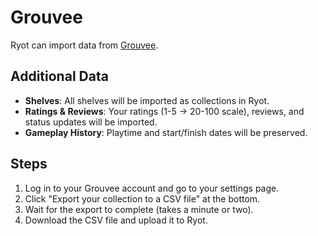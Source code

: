 # Grouvee

Ryot can import data from [Grouvee](https://www.grouvee.com).

## Additional Data

- **Shelves**: All shelves will be imported as collections in Ryot.
- **Ratings & Reviews**: Your ratings (1-5 → 20-100 scale), reviews, and status updates
  will be imported.
- **Gameplay History**: Playtime and start/finish dates will be preserved.

## Steps

1. Log in to your Grouvee account and go to your settings page.
2. Click "Export your collection to a CSV file" at the bottom.
3. Wait for the export to complete (takes a minute or two).
4. Download the CSV file and upload it to Ryot.
